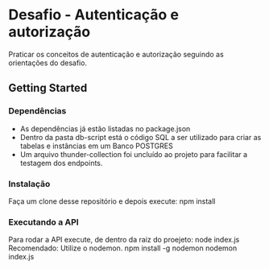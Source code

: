 # Desafio - Autenticação e autorização

Praticar os conceitos de autenticação e autorização seguindo as orientações do desafio.



## Getting Started

### Dependências

* As dependências já estão listadas no package.json
* Dentro da pasta db-script está o código SQL a ser utilizado para criar as tabelas e instâncias em um Banco POSTGRES
* Um arquivo thunder-collection foi uncluído ao projeto para facilitar a testagem dos endpoints.

### Instalação

Faça um clone desse repositório e depois execute: npm install

### Executando a API

Para rodar a API execute, de dentro da raiz do proejeto: node index.js 
Recomendado:
Utilize o nodemon.
npm install -g nodemon
nodemon index.js
